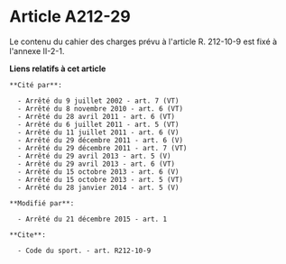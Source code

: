 # Article A212-29

Le contenu du cahier des charges prévu à l'article R. 212-10-9 est fixé à l'annexe II-2-1.

**Liens relatifs à cet article**

	**Cité par**:

	  - Arrêté du 9 juillet 2002 - art. 7 (VT)
	  - Arrêté du 8 novembre 2010 - art. 6 (VT)
	  - Arrêté du 28 avril 2011 - art. 6 (VT)
	  - Arrêté du 6 juillet 2011 - art. 5 (VT)
	  - Arrêté du 11 juillet 2011 - art. 6 (V)
	  - Arrêté du 29 décembre 2011 - art. 6 (V)
	  - Arrêté du 29 décembre 2011 - art. 7 (VT)
	  - Arrêté du 29 avril 2013 - art. 5 (V)
	  - Arrêté du 29 avril 2013 - art. 6 (VT)
	  - Arrêté du 15 octobre 2013 - art. 6 (V)
	  - Arrêté du 15 octobre 2013 - art. 5 (VT)
	  - Arrêté du 28 janvier 2014 - art. 5 (V)

	**Modifié par**:

	  - Arrêté du 21 décembre 2015 - art. 1

	**Cite**:

	  - Code du sport. - art. R212-10-9
